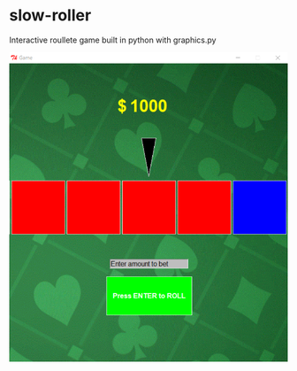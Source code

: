 # slow-roller
Interactive roullete game built in python with graphics.py

![demo](/lib/demo_img.png)
